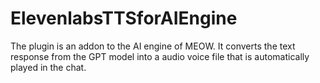 # ElevenlabsTTSforAIEngine
The plugin is an addon to the AI engine of MEOW. It converts the text response from the GPT model into a audio voice file that is automatically played in the chat.
